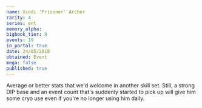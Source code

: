```yaml
---
name: Xindi 'Prisoner' Archer
rarity: 4
series: ent
memory_alpha:
bigbook_tier: 8
events: 19
in_portal: true
date: 24/05/2018
obtained: Event
mega: false
published: true
---
```


Average or better stats that we'd welcome in another skill set. Still, a strong DIP base and an event count that's suddenly started to pick up will give him some cryo use even if you're no longer using him daily.
